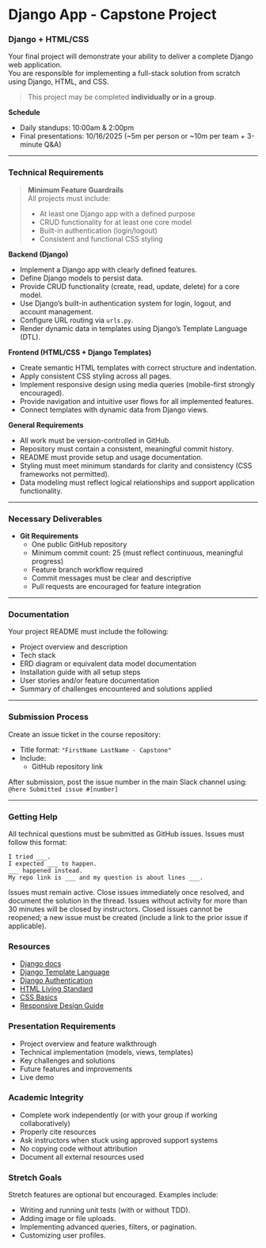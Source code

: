 # Django App - Capstone Project

### Django + HTML/CSS

Your final project will demonstrate your ability to deliver a complete Django web application.  
You are responsible for implementing a full-stack solution from scratch using Django, HTML, and CSS.  

> This project may be completed **individually or in a group**.

**Schedule**

<!-- - Project time: TBD   -->
- Daily standups: 10:00am & 2:00pm  
- Final presentations: 10/16/2025 (~5m per person or ~10m per team + 3-minute Q&A)

---

### Technical Requirements

> **Minimum Feature Guardrails**  
> All projects must include:  
> - At least one Django app with a defined purpose  
> - CRUD functionality for at least one core model  
> - Built-in authentication (login/logout)  
> - Consistent and functional CSS styling  

**Backend (Django)**

- Implement a Django app with clearly defined features.  
- Define Django models to persist data.  
- Provide CRUD functionality (create, read, update, delete) for a core model.  
- Use Django’s built-in authentication system for login, logout, and account management.  
- Configure URL routing via `urls.py`.  
- Render dynamic data in templates using Django’s Template Language (DTL).  

**Frontend (HTML/CSS + Django Templates)**

- Create semantic HTML templates with correct structure and indentation.  
- Apply consistent CSS styling across all pages.  
- Implement responsive design using media queries (mobile-first strongly encouraged).  
- Provide navigation and intuitive user flows for all implemented features.  
- Connect templates with dynamic data from Django views.  

**General Requirements**

- All work must be version-controlled in GitHub.  
- Repository must contain a consistent, meaningful commit history.  
- README must provide setup and usage documentation.  
- Styling must meet minimum standards for clarity and consistency (CSS frameworks not permitted).  
- Data modeling must reflect logical relationships and support application functionality.  

---

### Necessary Deliverables

- **Git Requirements**  
  - One public GitHub repository  
  - Minimum commit count: 25 (must reflect continuous, meaningful progress)  
  - Feature branch workflow required  
  - Commit messages must be clear and descriptive  
  - Pull requests are encouraged for feature integration  

---

### Documentation

Your project README must include the following:  

- Project overview and description  
- Tech stack  
- ERD diagram or equivalent data model documentation  
- Installation guide with all setup steps  
- User stories and/or feature documentation  
- Summary of challenges encountered and solutions applied  

---

### Submission Process

Create an issue ticket in the course repository:  

- Title format: `"FirstName LastName - Capstone"`  
- Include:  
  - GitHub repository link  

After submission, post the issue number in the main Slack channel using:  
`@here Submitted issue #[number]`  

---

### Getting Help

All technical questions must be submitted as GitHub issues. Issues must follow this format:  

```text
I tried ___.
I expected ___ to happen.
___ happened instead.
My repo link is ___ and my question is about lines ___.
```
Issues must remain active. Close issues immediately once resolved, and document the solution in the thread.
Issues without activity for more than 30 minutes will be closed by instructors. Closed issues cannot be reopened; a new issue must be created (include a link to the prior issue if applicable).

### Resources

- [Django docs](https://docs.djangoproject.com/en/5.1/)  
- [Django Template Language](https://docs.djangoproject.com/en/5.1/ref/templates/language/)  
- [Django Authentication](https://docs.djangoproject.com/en/5.1/topics/auth/)  
- [HTML Living Standard](https://html.spec.whatwg.org/multipage/)  
- [CSS Basics](https://developer.mozilla.org/en-US/docs/Learn/CSS)  
- [Responsive Design Guide](https://developer.mozilla.org/en-US/docs/Learn/CSS/CSS_layout/Responsive_Design)  

### Presentation Requirements

- Project overview and feature walkthrough  
- Technical implementation (models, views, templates)  
- Key challenges and solutions  
- Future features and improvements  
- Live demo  

### Academic Integrity  
- Complete work independently (or with your group if working collaboratively)  
- Properly cite resources  
- Ask instructors when stuck using approved support systems 
- No copying code without attribution  
- Document all external resources used  

### Stretch Goals

Stretch features are optional but encouraged. Examples include:  
- Writing and running unit tests (with or without TDD).  
- Adding image or file uploads.  
- Implementing advanced queries, filters, or pagination.  
- Customizing user profiles.  
